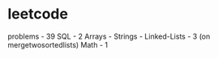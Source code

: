 # leetcode
problems - 39
SQL - 2
Arrays - 
Strings - 
Linked-Lists - 3 (on mergetwosortedlists)
Math - 1